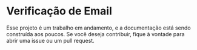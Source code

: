 # Verificação de Email 

Esse projeto é um trabalho em andamento, e a documentação está sendo construída aos poucos. Se você deseja contribuir, fique à vontade para abrir uma issue ou um pull request.